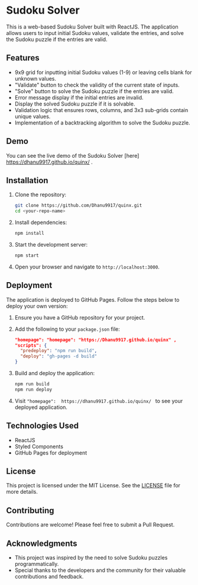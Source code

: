 
# Sudoku Solver

This is a web-based Sudoku Solver built with ReactJS. The application allows users to input initial Sudoku values, validate the entries, and solve the Sudoku puzzle if the entries are valid.

## Features

- 9x9 grid for inputting initial Sudoku values (1-9) or leaving cells blank for unknown values.
- "Validate" button to check the validity of the current state of inputs.
- "Solve" button to solve the Sudoku puzzle if the entries are valid.
- Error message display if the initial entries are invalid.
- Display the solved Sudoku puzzle if it is solvable.
- Validation logic that ensures rows, columns, and 3x3 sub-grids contain unique values.
- Implementation of a backtracking algorithm to solve the Sudoku puzzle.

## Demo

You can see the live demo of the Sudoku Solver [here]  https://dhanu9917.github.io/quinx/ .

## Installation

1. Clone the repository:
   ```bash
   git clone https://github.com/Dhanu9917/quinx.git
   cd <your-repo-name>
   ```

2. Install dependencies:
   ```bash
   npm install
   ```

3. Start the development server:
   ```bash
   npm start
   ```

4. Open your browser and navigate to `http://localhost:3000`.

## Deployment

The application is deployed to GitHub Pages. Follow the steps below to deploy your own version:

1. Ensure you have a GitHub repository for your project.
2. Add the following to your `package.json` file:
   ```json
   "homepage": "homepage": "https://Dhanu9917.github.io/quinx" ,
   "scripts": {
     "predeploy": "npm run build",
     "deploy": "gh-pages -d build"
   }
   ```

3. Build and deploy the application:
   ```bash
   npm run build
   npm run deploy
   ```

4. Visit `"homepage":  https://dhanu9917.github.io/quinx/ ` to see your deployed application.

## Technologies Used

- ReactJS
- Styled Components
- GitHub Pages for deployment

## License

This project is licensed under the MIT License. See the [LICENSE](LICENSE) file for more details.

## Contributing

Contributions are welcome! Please feel free to submit a Pull Request.

## Acknowledgments

- This project was inspired by the need to solve Sudoku puzzles programmatically.
- Special thanks to the developers and the community for their valuable contributions and feedback.
